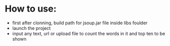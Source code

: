 # How to use:
  - first after clonning, build path for jsoup.jar file inside libs foulder
  - launch the project
  - input any text, url or upload file to count the words in it and top ten to be shown